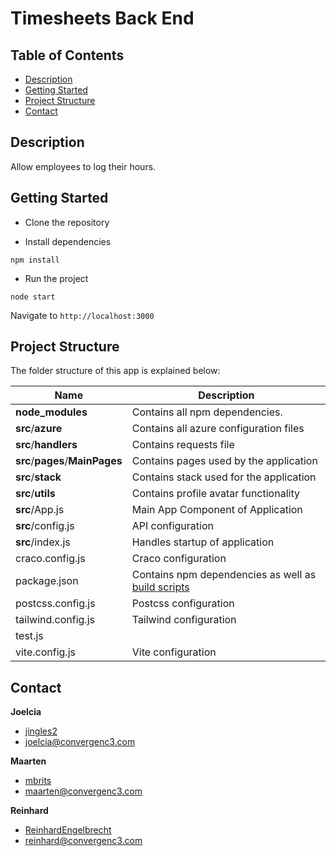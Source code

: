 # Timesheets Back End
## Table of Contents
- [Description](#description)
- [Getting Started](#getting-started)
- [Project Structure](#Project-Structure )
- [Contact](#contact) 

## Description
Allow employees to log their hours.

## Getting Started
- Clone the repository

- Install dependencies
```
npm install
```

- Run the project
```
node start
```
 Navigate to `http://localhost:3000`

## Project Structure

The folder structure of this app is explained below:

| Name | Description |
| ------------------------ | --------------------------------------------------------------------------------------------- |
| **node_modules**              |Contains all npm dependencies.|
| **src**/**azure**    |Contains all azure configuration files|
| **src**/**handlers**    |Contains requests file|
| **src**/**pages**/**MainPages**  |Contains pages used by the application  |
| **src**/**stack**              |Contains stack used for the application|
| **src**/**utils**              |Contains profile avatar functionality|
| **src**/App.js              |Main App Component of Application|
| **src**/config.js              |API configuration|
| **src**/index.js              |Handles startup of application|
| craco.config.js      |Craco configuration|
| package.json             |Contains npm dependencies as well as [build scripts](#what-if-a-library-isnt-on-definitelytyped)   | 
| postcss.config.js            |Postcss configuration| 
| tailwind.config.js            |Tailwind configuration| 
| test.js           |   |
| vite.config.js           |Vite configuration|



## Contact
**Joelcia**
- [jingles2](https://github.com/jingles2)
- [joelcia@convergenc3.com](mailto:joelcia@convergenc3.com)

**Maarten**
- [mbrits](https://github.com/mbrits)
- [maarten@convergenc3.com](mailto:maarten@convergenc3.com)

**Reinhard**
- [ReinhardEngelbrecht](https://github.com/ReinhardEngelbrecht)
- [reinhard@convergenc3.com](mailto:reinhard@convergenc3.com)